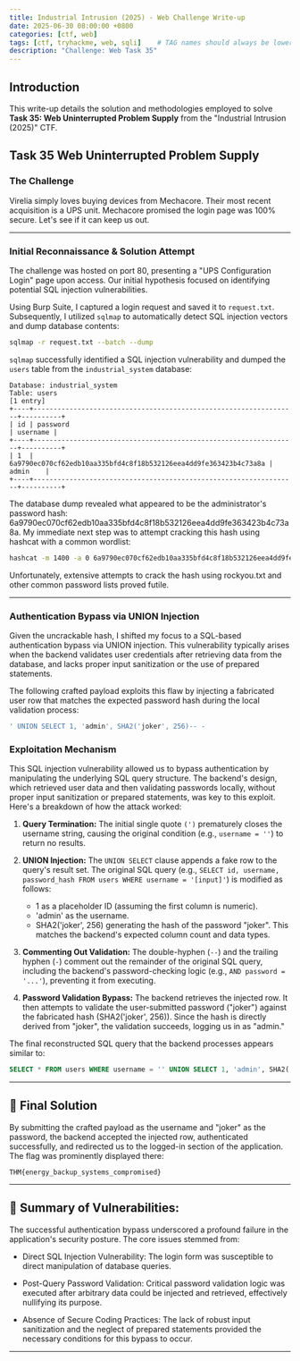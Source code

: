 ```yaml
---
title: Industrial Intrusion (2025) - Web Challenge Write-up
date: 2025-06-30 08:00:00 +0800
categories: [ctf, web]
tags: [ctf, tryhackme, web, sqli]    # TAG names should always be lowercase
description: "Challenge: Web Task 35"
---
```



## Introduction

This write-up details the solution and methodologies employed to solve **Task 35: Web Uninterrupted Problem Supply** from the "Industrial Intrusion (2025)" CTF.

## Task 35 Web Uninterrupted Problem Supply

### The Challenge

Virelia simply loves buying devices from Mechacore. Their most recent acquisition is a UPS unit. Mechacore promised the login page was 100% secure. Let's see if it can keep us out.

---


### Initial Reconnaissance & Solution Attempt

The challenge was hosted on port 80, presenting a "UPS Configuration Login" page upon access. Our initial hypothesis focused on identifying potential SQL injection vulnerabilities.

Using Burp Suite, I captured a login request and saved it to `request.txt`. Subsequently, I utilized `sqlmap` to automatically detect SQL injection vectors and dump database contents:

```bash
sqlmap -r request.txt --batch --dump
```

`sqlmap` successfully identified a SQL injection vulnerability and dumped the `users` table from the `industrial_system` database:

```
Database: industrial_system
Table: users
[1 entry]
+----+------------------------------------------------------------------+----------+
| id | password                                                         | username |
+----+------------------------------------------------------------------+----------+
| 1  | 6a9790ec070cf62edb10aa335bfd4c8f18b532126eea4dd9fe363423b4c73a8a | admin    |
+----+------------------------------------------------------------------+----------+
```

The database dump revealed what appeared to be the administrator's password hash: 6a9790ec070cf62edb10aa335bfd4c8f18b532126eea4dd9fe363423b4c73a8a. My immediate next step was to attempt cracking this hash using hashcat with a common wordlist:

```bash
hashcat -m 1400 -a 0 6a9790ec070cf62edb10aa335bfd4c8f18b532126eea4dd9fe363423b4c73a8a /path to wordlist/rockyou.txt
```

Unfortunately, extensive attempts to crack the hash using rockyou.txt and other common password lists proved futile.

---


### Authentication Bypass via UNION Injection

Given the uncrackable hash, I shifted my focus to a SQL-based authentication bypass via UNION injection. This vulnerability typically arises when the backend validates user credentials after retrieving data from the database, and lacks proper input sanitization or the use of prepared statements.

The following crafted payload exploits this flaw by injecting a fabricated user row that matches the expected password hash during the local validation process:

```sql
' UNION SELECT 1, 'admin', SHA2('joker', 256)-- -
```


### Exploitation Mechanism

This SQL injection vulnerability allowed us to bypass authentication by manipulating the underlying SQL query structure. The backend's design, which retrieved user data and then validating passwords locally, without proper input sanitization or prepared statements, was key to this exploit. Here's a breakdown of how the attack worked:

1.  **Query Termination:**
    The initial single quote `(')` prematurely closes the username string, causing the original condition (e.g., `username = ''`) to return no results.

2.  **UNION Injection:**
    The `UNION SELECT` clause appends a fake row to the query's result set. The original SQL query (e.g., `SELECT id, username, password_hash FROM users WHERE username = '[input]'`) is modified as follows:
    * 1 as a placeholder ID (assuming the first column is numeric).
    * 'admin' as the username.
    * SHA2('joker', 256) generating the hash of the password "joker".
    This matches the backend's expected column count and data types.

3.  **Commenting Out Validation:**
    The double-hyphen (`--`) and the trailing hyphen (`-`) comment out the remainder of the original SQL query, including the backend's password-checking logic (e.g., `AND password = '...'`), preventing it from executing.

4.  **Password Validation Bypass:**
    The backend retrieves the injected row. It then attempts to validate the user-submitted password ("joker") against the fabricated hash (SHA2('joker', 256)). Since the hash is directly derived from "joker", the validation succeeds, logging us in as "admin."

The final reconstructed SQL query that the backend processes appears similar to:

```sql
SELECT * FROM users WHERE username = '' UNION SELECT 1, 'admin', SHA2('joker', 256) --
```

---


## 🧾 Final Solution

By submitting the crafted payload as the username and "joker" as the password, the backend accepted the injected row, authenticated successfully, and redirected us to the logged-in section of the application. The flag was prominently displayed there:

`THM{energy_backup_systems_compromised}`

---

## 🧩 Summary of Vulnerabilities:

The successful authentication bypass underscored a profound failure in the application's security posture. The core issues stemmed from:

- Direct SQL Injection Vulnerability: The login form was susceptible to direct manipulation of database queries.

- Post-Query Password Validation: Critical password validation logic was executed after arbitrary data could be injected and retrieved, effectively nullifying its purpose.

- Absence of Secure Coding Practices: The lack of robust input sanitization and the neglect of prepared statements provided the necessary conditions for this bypass to occur.

---
